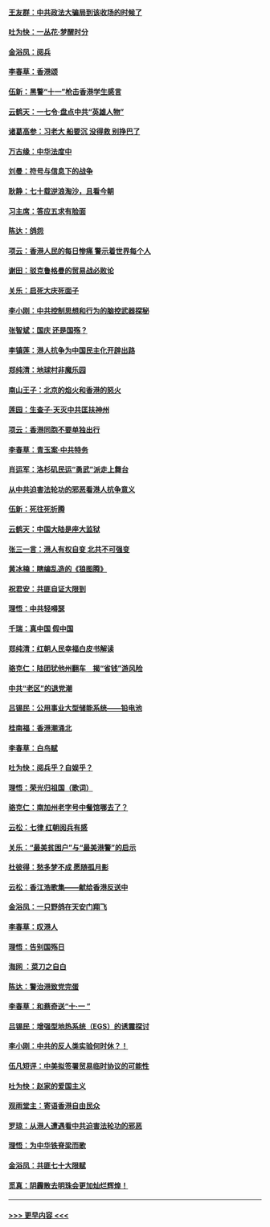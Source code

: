 #### [王友群：中共政法大骗局到该收场的时候了](../pages/nsc993/n11568940.md?t=10050301) 
#### [吐为快：一丛花‧梦醒时分](../pages/nsc993/n11567491.md?t=10050301) 
#### [金浴凤：阅兵](../pages/nsc993/n11567454.md?t=10050301) 
#### [李春草：香港颂](../pages/nsc993/n11567444.md?t=10050301) 
#### [伍新：黑警“十一”枪击香港学生感言](../pages/nsc993/n11567426.md?t=10050301) 
#### [云鹤天：一七令‧盘点中共“英雄人物”](../pages/nsc993/n11567091.md?t=10050301) 
#### [诸葛高参：习老大 船要沉 没得救 别挣巴了](../pages/nsc993/n11566976.md?t=10050301) 
#### [万古缘：中华法度中](../pages/nsc993/n11566726.md?t=10050301) 
#### [刘曼：符号与信息下的战争](../pages/nsc993/n11564655.md?t=10050301) 
#### [耿静：七十载逆浪淘沙，且看今朝](../pages/nsc993/n11564520.md?t=10050301) 
#### [习主席：答应五求有脸面](../pages/nsc993/n11563953.md?t=10050301) 
#### [陈达：鸽怨](../pages/nsc993/n11561879.md?t=10050301) 
#### [项云：香港人民的每日惨痛  警示着世界每个人](../pages/nsc993/n11559273.md?t=10050301) 
#### [谢田：驳克鲁格曼的贸易战必败论](../pages/nsc993/n11555840.md?t=10050301) 
#### [关乐：启死大庆死面子](../pages/nsc993/n11556823.md?t=10050301) 
#### [李小刚：中共控制思想和行为的脑控武器探秘](../pages/nsc993/n11556776.md?t=10050301) 
#### [张智斌：国庆  还是国殇？](../pages/nsc993/n11556617.md?t=10050301) 
#### [李镇莲：港人抗争为中国民主化开辟出路](../pages/nsc993/n11556570.md?t=10050301) 
#### [郑纯清：地球村非魔乐园](../pages/nsc993/n11555415.md?t=10050301) 
#### [南山王子：北京的焰火和香港的怒火](../pages/nsc993/n11555318.md?t=10050301) 
#### [莲园：生查子·天灭中共匡扶神州](../pages/nsc993/n11555302.md?t=10050301) 
#### [项云：香港同胞不要单独出行](../pages/nsc993/n11555276.md?t=10050301) 
#### [李春草：青玉案‧中共特务](../pages/nsc993/n11552356.md?t=10050301) 
#### [肖运军：洛杉矶民运“勇武”派走上舞台](../pages/nsc993/n11551595.md?t=10050301) 
#### [从中共迫害法轮功的邪恶看港人抗争意义](../pages/nsc993/n11540858.md?t=10050301) 
#### [伍新：死往死折腾](../pages/nsc993/n11550174.md?t=10050301) 
#### [云鹤天：中国大陆是座大监狱](../pages/nsc993/n11550155.md?t=10050301) 
#### [张三一言：港人有权自变 北共不可强变](../pages/nsc993/n11550132.md?t=10050301) 
#### [黄冰楠：瞎编乱造的《狼图腾》](../pages/nsc993/n11550082.md?t=10050301) 
#### [祝君安：共匪自证大限到](../pages/nsc993/n11550041.md?t=10050301) 
#### [理悟：中共轻嘚瑟](../pages/nsc993/n11547978.md?t=10050301) 
#### [千瑞：真中国 假中国](../pages/nsc993/n11547865.md?t=10050301) 
#### [郑纯清：红朝人民幸福白皮书解读](../pages/nsc993/n11547499.md?t=10050301) 
#### [骆克仁：陆团犹他州翻车　揭“省钱”游风险](../pages/nsc993/n11546977.md?t=10050301) 
#### [中共“老区”的退党潮](../pages/nsc993/n11545995.md?t=10050301) 
#### [吕锡民：公用事业大型储能系统——铅电池](../pages/nsc993/n11545701.md?t=10050301) 
#### [桂南福：香港潮涌北](../pages/nsc993/n11545682.md?t=10050301) 
#### [李春草：白鸟赋](../pages/nsc993/n11545663.md?t=10050301) 
#### [吐为快：阅兵乎？自娱乎？](../pages/nsc993/n11545625.md?t=10050301) 
#### [理悟：荣光归祖国（歌词）](../pages/nsc993/n11545616.md?t=10050301) 
#### [骆克仁：南加州老字号中餐馆哪去了？](../pages/nsc993/n11545120.md?t=10050301) 
#### [云松：七律 红朝阅兵有感](../pages/nsc993/n11542394.md?t=10050301) 
#### [关乐：“最美贫困户”与“最美港警”的启示](../pages/nsc993/n11542252.md?t=10050301) 
#### [杜彼得：愁多梦不成 愿随孤月影](../pages/nsc993/n11540296.md?t=10050301) 
#### [云松：香江浩歌集——献给香港反送中](../pages/nsc993/n11540149.md?t=10050301) 
#### [金浴凤：一只野鸽在天安门翔飞](../pages/nsc993/n11540280.md?t=10050301) 
#### [李春草：叹港人](../pages/nsc993/n11540119.md?t=10050301) 
#### [理悟：告别国殇日](../pages/nsc993/n11539610.md?t=10050301) 
#### [海网 ：菜刀之自白](../pages/nsc993/n11539597.md?t=10050301) 
#### [陈达：警治港致党完蛋](../pages/nsc993/n11538127.md?t=10050301) 
#### [李春草：和蔡奇送“十·一 ”](../pages/nsc993/n11537810.md?t=10050301) 
#### [吕锡民：增强型地热系统（EGS）的诱震探讨](../pages/nsc993/n11537765.md?t=10050301) 
#### [李小刚：中共的反人类实验何时休？！](../pages/nsc993/n11537669.md?t=10050301) 
#### [伍凡短评：中美拟签署贸易临时协议的可能性](../pages/nsc993/n11536773.md?t=10050301) 
#### [吐为快：赵家的爱国主义](../pages/nsc993/n11536750.md?t=10050301) 
#### [观雨堂主：寄语香港自由民众](../pages/nsc993/n11536735.md?t=10050301) 
#### [罗琼：从港人遭遇看中共迫害法轮功的邪恶](../pages/nsc993/n11507862.md?t=10050301) 
#### [理悟：为中华铁脊梁而歌](../pages/nsc993/n11534458.md?t=10050301) 
#### [金浴凤：共匪七十大限赋](../pages/nsc993/n11534434.md?t=10050301) 
#### [觅真：阴霾散去明珠会更加灿烂辉煌！](../pages/nsc993/n11531858.md?t=10050301) 

----
#### [ >>> 更早内容 <<< ](../indexes/nsc993-earlier.md)
